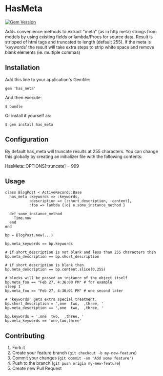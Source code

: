 # HasMeta

[![Gem Version](https://badge.fury.io/rb/has_meta.png)](http://badge.fury.io/rb/has_meta)

Adds convenience methods to extract "meta" (as in http meta) strings from
models by using existing fields or lambda/Procs for source data. Result is stripped of html
tags and truncated to length (default 255). If the meta is 'keywords' the result will take extra
steps to strip white space and remove blank elements (ie. multiple commas)

## Installation

Add this line to your application's Gemfile:

    gem 'has_meta'

And then execute:

    $ bundle

Or install it yourself as:

    $ gem install has_meta

## Configuration

By default has\_meta will truncate results at 255 characters.
You can change this globally by creating an initializer file with the following contents:

HasMeta::OPTIONS[:truncate] = 999

## Usage

    class BlogPost < ActiveRecord::Base
      has_meta :keywords => :keywords, 
               :description => [:short_description, :content],
               :foo => lambda {|o| o.some_instance_method }

      def some_instance_method
        Time.now
      end
    end

    bp = BlogPost.new(...)

    bp.meta_keywords == bp.keywords

    # if short_description is not blank and less than 255 characters then
    bp.meta_description == bp.short_description

    # if short_description is blank then
    bp.meta_description == bp.content.slice(0,255)

    # blocks will be passed an instance of the object itself
    bp.meta_foo == "Feb 27, 4:36:00 PM" # for example
    sleep 1
    bp.meta_foo == "Feb 27, 4:36:01 PM" # one second later

    # 'keywords' gets extra special treatment.
    bp.short_description = ',one  two,  ,three, '
    bp.meta_description == ',one  two,  ,three, '

    bp.keywords = ',one  two,  ,three, '
    bp.meta_keywords == 'one,two,three'

## Contributing

1. Fork it
2. Create your feature branch (`git checkout -b my-new-feature`)
3. Commit your changes (`git commit -am 'Add some feature'`)
4. Push to the branch (`git push origin my-new-feature`)
5. Create new Pull Request
